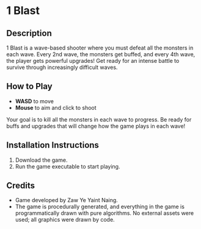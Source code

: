 # 1 Blast

## Description
1 Blast is a wave-based shooter where you must defeat all the monsters in each wave. Every 2nd wave, the monsters get buffed, and every 4th wave, the player gets powerful upgrades! Get ready for an intense battle to survive through increasingly difficult waves.

## How to Play
- **WASD** to move
- **Mouse** to aim and click to shoot

Your goal is to kill all the monsters in each wave to progress. Be ready for buffs and upgrades that will change how the game plays in each wave!

## Installation Instructions
1. Download the game.
2. Run the game executable to start playing.

## Credits
- Game developed by Zaw Ye Yaint Naing.
- The game is procedurally generated, and everything in the game is programmatically drawn with pure algorithms. No external assets were used; all graphics were drawn by code.

